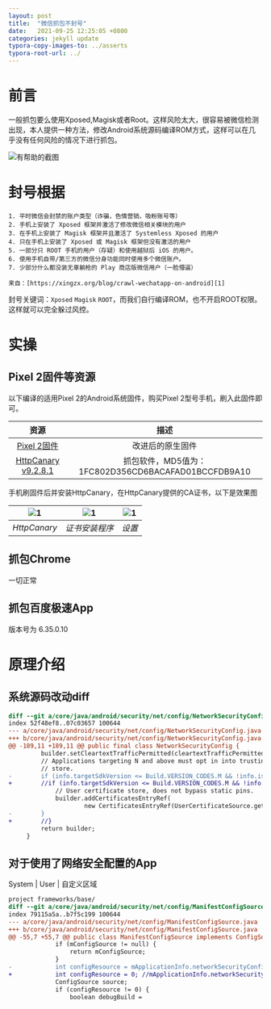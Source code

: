 ```yaml
---
layout: post
title:  "微信抓包不封号"
date:   2021-09-25 12:25:05 +0800
categories: jekyll update
typora-copy-images-to: ../asserts
typora-root-url: ../
---
```



# 前言

一般抓包要么使用Xposed,Magisk或者Root。这样风险太大，很容易被微信检测出现，本人提供一种方法，修改Android系统源码编译ROM方式，这样可以在几乎没有任何风险的情况下进行抓包。

![有帮助的截图](/assets/046b4dcdda1443cabf052189ca49db68.png)


# 封号根据

```
1. 平时微信会封禁的账户类型（诈骗，色情营销，吸粉账号等）  
2. 手机上安装了 Xposed 框架并激活了修改微信相关模块的用户  
3. 在手机上安装了 Magisk 框架并且激活了 Systemless Xposed 的用户  
4. 只在手机上安装了 Xposed 或 Magisk 框架但没有激活的用户  
5. 一部分只 ROOT 手机的用户（存疑）和使用越狱后 iOS 的用户。  
6. 使用手机自带/第三方的微信分身功能同时使用多个微信账户。  
7. 少部分什么都没装无辜躺枪的 Play 商店版微信用户（一脸懵逼）  

来自：[https://xingzx.org/blog/crawl-wechatapp-on-android][1]
```

封号关键词：`Xposed` `Magisk` `ROOT`，而我们自行编译ROM，也不开启ROOT权限。这样就可以完全躲过风控。

# 实操

## Pixel 2固件等资源
以下编译的适用Pixel 2的Android系统固件，购买Pixel 2型号手机，刷入此固件即可。

| 资源  | 描述 |
| :-----:|:----: |
| [Pixel 2固件][2]  | 改进后的原生固件 |
| [HttpCanary v9.2.8.1][2]  | 抓包软件，MD5值为：1FC802D356CD6BACAFAD01BCCFDB9A10 |


手机刷固件后并安装HttpCanary，在HttpCanary提供的CA证书，以下是效果图

| ![1](/assets/Screenshot_20240922-133648_HttpCanary.png) | ![1](/assets/Screenshot_20240922-130558_证书安装程序.png) | ![1](/assets/Screenshot_20240922-133523_设置.png) |
| :-----------: | :---------: |:-----------: |
|   *HttpCanary*      |     *证书安装程序*     |     *设置*       |

## 抓包Chrome
一切正常

## 抓包百度极速App
版本号为 6.35.0.10

# 原理介绍

## 系统源码改动diff
```diff
diff --git a/core/java/android/security/net/config/NetworkSecurityConfig.java b/core/java/android/security/net/config/NetworkSecurityConfig.java
index 52f48ef8..07c03657 100644
--- a/core/java/android/security/net/config/NetworkSecurityConfig.java
+++ b/core/java/android/security/net/config/NetworkSecurityConfig.java
@@ -189,11 +189,11 @@ public final class NetworkSecurityConfig {
         builder.setCleartextTrafficPermitted(cleartextTrafficPermitted);
         // Applications targeting N and above must opt in into trusting the user added certificate
         // store.
-        if (info.targetSdkVersion <= Build.VERSION_CODES.M && !info.isPrivilegedApp()) {
+        //if (info.targetSdkVersion <= Build.VERSION_CODES.M && !info.isPrivilegedApp()) {
             // User certificate store, does not bypass static pins.
             builder.addCertificatesEntryRef(
                     new CertificatesEntryRef(UserCertificateSource.getInstance(), false));
-        }
+        //}
         return builder;
     }
```


## 对于使用了网络安全配置的App

System | User | 自定义区域

```diff
project frameworks/base/
diff --git a/core/java/android/security/net/config/ManifestConfigSource.java b/core/java/android/security/net/config/ManifestConfigSource.java
index 79115a5a..b7f5c199 100644
--- a/core/java/android/security/net/config/ManifestConfigSource.java
+++ b/core/java/android/security/net/config/ManifestConfigSource.java
@@ -55,7 +55,7 @@ public class ManifestConfigSource implements ConfigSource {
             if (mConfigSource != null) {
                 return mConfigSource;
             }
-            int configResource = mApplicationInfo.networkSecurityConfigRes;
+            int configResource = 0; //mApplicationInfo.networkSecurityConfigRes;
             ConfigSource source;
             if (configResource != 0) {
                 boolean debugBuild =

```

[1]: https://xingzx.org/blog/crawl-wechatapp-on-android
[2]: https://drive.google.com/file/d/1yMRP1HNJKtoPyopXfCfZIGFV7Zm56_y_/view?usp=sharing
[3]: https://www.jb51.net/softs/907915.html

